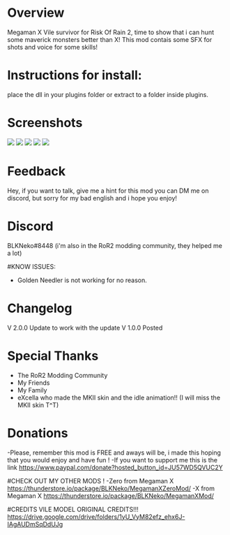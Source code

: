 # Overview
Megaman X Vile survivor for Risk Of Rain 2, time to show that i can hunt some maverick monsters better than X!
This mod contais some SFX for shots and voice for some skills!

# Instructions for install:
place the dll in your plugins folder or extract to a folder inside plugins.


# Screenshots
![](https://i.imgur.com/U3deejK.png)
![](https://i.imgur.com/geuxrOl.png)
![](https://i.imgur.com/E4OS5hR.png)
![](https://i.imgur.com/q4egApU.png)
![](https://i.imgur.com/hnDgSRN.png)

# Feedback
Hey, if you want to talk, give me a hint for this mod you can DM me on discord, but sorry for my bad english and i hope you enjoy!

# Discord
BLKNeko#8448 (i'm also in the RoR2 modding community, they helped me a lot)

#KNOW ISSUES:
- Golden Needler is not working for no reason.


# Changelog
V 2.0.0 Update to work with the update
V 1.0.0 Posted

# Special Thanks
- The RoR2 Modding Community
- My Friends
- My Family
- eXcella who made the MKII skin and the idle animation!! (I will miss the MKII skin T^T)

# Donations
-Please, remember this mod is FREE and aways will be, i made this hoping that you would enjoy and have fun !
-If you want to support me this is the link
https://www.paypal.com/donate?hosted_button_id=JU57WD5QVUC2Y

#CHECK OUT MY OTHER MODS !
-Zero from Megaman X
https://thunderstore.io/package/BLKNeko/MegamanXZeroMod/
-X from Megaman X
https://thunderstore.io/package/BLKNeko/MegamanXMod/

#CREDITS
VILE MODEL ORIGINAL CREDITS!!!
https://drive.google.com/drive/folders/1yU_VyM82efz_ehx6J-IAgAUDmSqDdUJg
